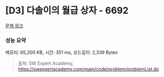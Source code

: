 # [D3] 다솔이의 월급 상자 - 6692 

[문제 링크](https://swexpertacademy.com/main/code/problem/problemDetail.do?contestProbId=AWdXofhKFkADFAWn) 

### 성능 요약

메모리: 65,200 KB, 시간: 351 ms, 코드길이: 2,339 Bytes



> 출처: SW Expert Academy, https://swexpertacademy.com/main/code/problem/problemList.do